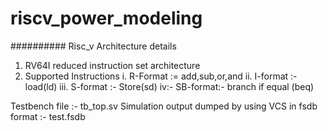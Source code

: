 # riscv_power_modeling
##########
Risc_v Architecture details

1. RV64I reduced instruction set architecture
2. Supported Instructions
    i.   R-Format := add,sub,or,and
    ii.  I-format :- load(ld)
    iii. S-format :- Store(sd)
    iv:- SB-format:- branch if equal (beq)
 
Testbench file :- tb_top.sv
Simulation output dumped by using VCS in fsdb format :- test.fsdb 
